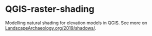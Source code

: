 # QGIS-raster-shading
Modelling natural shading for elevation models in QGIS. See more on [LandscapeArchaeology.org/2019/shadows/](https://LandscapeArchaeology.org/2019/shadows/).
